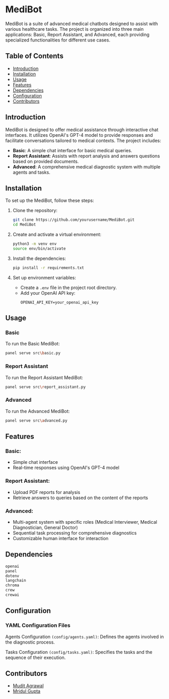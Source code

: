 # MediBot

MediBot is a suite of advanced medical chatbots designed to assist with various healthcare tasks. The project is organized into three main applications: Basic, Report Assistant, and Advanced, each providing specialized functionalities for different use cases.

## Table of Contents

- [Introduction](#introduction)
- [Installation](#installation)
- [Usage](#usage)
- [Features](#features)
- [Dependencies](#dependencies)
- [Configuration](#configuration)
- [Contributors](#contributors)


## Introduction

MediBot is designed to offer medical assistance through interactive chat interfaces. It utilizes OpenAI's GPT-4 model to provide responses and facilitate conversations tailored to medical contexts. The project includes:
- **Basic**: A simple chat interface for basic medical queries.
- **Report Assistant**: Assists with report analysis and answers questions based on provided documents.
- **Advanced**: A comprehensive medical diagnostic system with multiple agents and tasks.

## Installation

To set up the MediBot, follow these steps:

1. Clone the repository:
    ```sh
    git clone https://github.com/yourusername/MediBot.git
    cd MediBot
    ```

2. Create and activate a virtual environment:
    ```sh
    python3 -m venv env
    source env/bin/activate
    ```

3. Install the dependencies:
    ```sh
    pip install -r requirements.txt
    ```

4. Set up environment variables:
    - Create a `.env` file in the project root directory.
    - Add your OpenAI API key:
      ```
      OPENAI_API_KEY=your_openai_api_key
      ```

## Usage

### Basic

To run the Basic MediBot:
```sh
panel serve src\basic.py
```

### Report Assistant

To run the Report Assistant MediBot:
```sh
panel serve src\report_assistant.py
```

### Advanced 

To run the Advanced MediBot:
```sh
panel serve src\advanced.py
```

## Features 

### Basic:

- Simple chat interface
- Real-time responses using OpenAI's GPT-4 model

### Report Assistant:

- Upload PDF reports for analysis
- Retrieve answers to queries based on the content of the reports

### Advanced:

- Multi-agent system with specific roles (Medical Interviewer, Medical Diagnostician, General Doctor)
- Sequential task processing for comprehensive diagnostics
- Customizable human interface for interaction

## Dependencies

```sh
openai
panel
dotenv
langchain
chroma
crew
crewai
```

## Configuration

### YAML Configuration Files

Agents Configuration ```(config/agents.yaml)```:
Defines the agents involved in the diagnostic process.

Tasks Configuration ```(config/tasks.yaml)```:
Specifies the tasks and the sequence of their execution.

## Contributors

- [Mudit Agrawal](https://github.com/Mudiit4)
- [Mridul Gupta](https://github.com/mridul-g)
